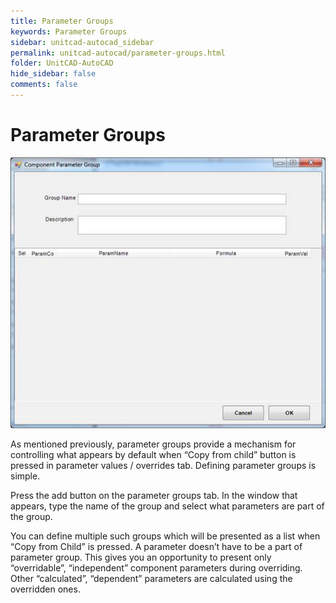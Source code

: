 ```yaml
---
title: Parameter Groups
keywords: Parameter Groups
sidebar: unitcad-autocad_sidebar
permalink: unitcad-autocad/parameter-groups.html
folder: UnitCAD-AutoCAD
hide_sidebar: false
comments: false
---
```

# Parameter Groups


![](/images/component-parameter-group.jpg)


As mentioned previously, parameter groups provide a mechanism for controlling what appears by default when “Copy from child” button is pressed in parameter values / overrides tab. Defining parameter groups is simple.

 Press the add button on the parameter groups tab.  In the window that appears, type the name of the group and select what parameters are part of the group.

You can define multiple such groups which will be presented as a list when “Copy from Child” is pressed. A parameter doesn’t have to be a part of parameter group. This gives you an opportunity to present only “overridable”, “independent” component parameters during overriding. Other “calculated”, “dependent” parameters are calculated using the overridden ones.
